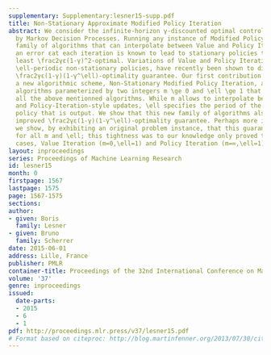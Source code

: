 ```yaml
---
supplementary: Supplementary:lesner15-supp.pdf
title: Non-Stationary Approximate Modified Policy Iteration
abstract: We consider the infinite-horizon γ-discounted optimal control problem formalized
  by Markov Decision Processes. Running any instance of Modified Policy Iteration—a
  family of algorithms that can interpolate between Value and Policy Iteration—with
  an error εat each iteration is known to lead to stationary policies that are at
  least \frac2γε(1-γ)^2-optimal. Variations of Value and Policy Iteration, that build
  \ell-periodic non-stationary policies, have recently been shown to display a better
  \frac2γε(1-γ)(1-γ^\ell)-optimality guarantee. Our first contribution is to describe
  a new algorithmic scheme, Non-Stationary Modified Policy Iteration, a family of
  algorithms parameterized by two integers m \ge 0 and \ell \ge 1 that generalizes
  all the above mentionned algorithms. While m allows to interpolate between Value-Iteration-style
  and Policy-Iteration-style updates, \ell specifies the period of the non-stationary
  policy that is output. We show that this new family of algorithms also enjoys the
  improved \frac2γε(1-γ)(1-γ^\ell)-optimality guarantee. Perhaps more importantly,
  we show, by exhibiting an original problem instance, that this guarantee is tight
  for all m and \ell; this tightness was to our knowledge only proved two specific
  cases, Value Iteration (m=0,\ell=1) and Policy Iteration (m=∞,\ell=1).
layout: inproceedings
series: Proceedings of Machine Learning Research
id: lesner15
month: 0
firstpage: 1567
lastpage: 1575
page: 1567-1575
sections: 
author:
- given: Boris
  family: Lesner
- given: Bruno
  family: Scherrer
date: 2015-06-01
address: Lille, France
publisher: PMLR
container-title: Proceedings of the 32nd International Conference on Machine Learning
volume: '37'
genre: inproceedings
issued:
  date-parts:
  - 2015
  - 6
  - 1
pdf: http://proceedings.mlr.press/v37/lesner15.pdf
# Format based on citeproc: http://blog.martinfenner.org/2013/07/30/citeproc-yaml-for-bibliographies/
---
```

